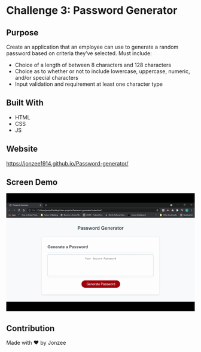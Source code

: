 # Challenge 3: Password Generator

## Purpose
Create an application that an employee can use to generate a random password based on criteria they’ve selected.
Must include:
* Choice of a length of between 8 characters and 128 characters
* Choice as to whether or not to include lowercase, uppercase, numeric, and/or special characters
* Input validation and requirement at least one character type

## Built With
* HTML
* CSS
* JS

## Website
https://jonzee1914.github.io/Password-generator/

## Screen Demo
![alt text](https://github.com//Jonzee1914/Password-generator/blob/main/Password-Generator-gif.gif?raw=true)

## Contribution
Made with ❤️ by Jonzee
